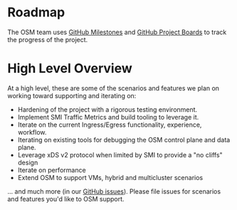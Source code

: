 # Roadmap

The OSM team uses [GitHub Milestones](https://github.com/openservicemesh/osm/milestones) and [GitHub Project Boards](https://github.com/openservicemesh/osm/projects) to track the progress of the project.

# High Level Overview
At a high level, these are some of the scenarios and features we plan on working toward supporting and iterating on:

- Hardening of the project with a rigorous testing environment.
- Implement SMI Traffic Metrics and build tooling to leverage it.
- Iterate on the current Ingress/Egress functionality, experience, workflow.
- Iterating on existing tools for debugging the OSM control plane and data plane.
- Leverage xDS v2 protocol when limited by SMI to provide a "no cliffs" design
- Iterate on performance
- Extend OSM to support VMs, hybrid and multicluster scenarios

... and much more (in our [GitHub issues](https://github.com/openservicemesh/osm/issues)). Please file issues for scenarios and features you'd like to OSM support.
